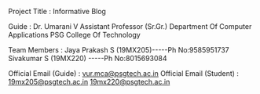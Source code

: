 Project Title : Informative Blog

Guide : Dr. Umarani V
        Assistant Professor (Sr.Gr.)
        Department Of Computer Applications
        PSG College Of Technology
        
Team Members : Jaya Prakash S (19MX205)-----Ph No:9585951737
               Sivakumar S (19MX220) -----Ph No:8015693084

Official Email (Guide)   : vur.mca@psgtech.ac.in
Official Email (Student) : 19mx205@psgtech.ac.in
                           19mx220@psgtech.ac.in 
